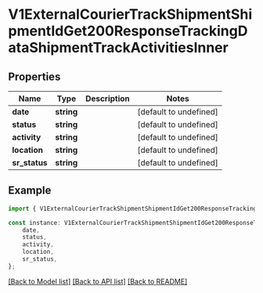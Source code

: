# V1ExternalCourierTrackShipmentShipmentIdGet200ResponseTrackingDataShipmentTrackActivitiesInner


## Properties

Name | Type | Description | Notes
------------ | ------------- | ------------- | -------------
**date** | **string** |  | [default to undefined]
**status** | **string** |  | [default to undefined]
**activity** | **string** |  | [default to undefined]
**location** | **string** |  | [default to undefined]
**sr_status** | **string** |  | [default to undefined]

## Example

```typescript
import { V1ExternalCourierTrackShipmentShipmentIdGet200ResponseTrackingDataShipmentTrackActivitiesInner } from './api';

const instance: V1ExternalCourierTrackShipmentShipmentIdGet200ResponseTrackingDataShipmentTrackActivitiesInner = {
    date,
    status,
    activity,
    location,
    sr_status,
};
```

[[Back to Model list]](../README.md#documentation-for-models) [[Back to API list]](../README.md#documentation-for-api-endpoints) [[Back to README]](../README.md)
